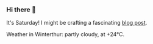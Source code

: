 ### Hi there :wave:

It's Saturday! I might be crafting a fascinating [blog post](https://www.benjaminwuethrich.dev).

Weather in Winterthur: partly cloudy, at +24°C.
